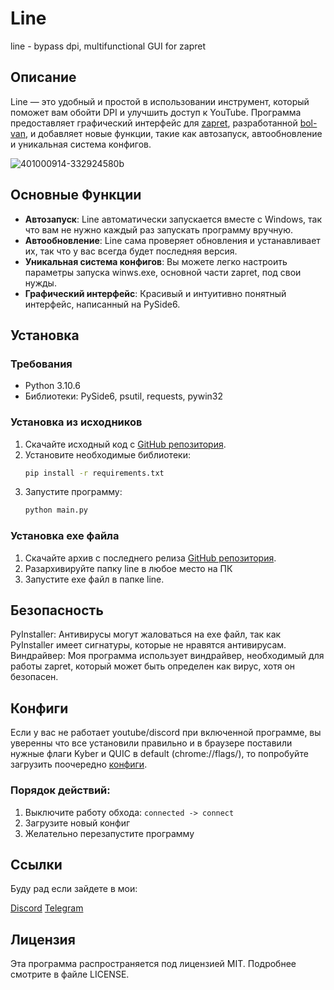# Line
line - bypass dpi, multifunctional GUI for zapret

## Описание

Line — это удобный и простой в использовании инструмент, который поможет вам обойти DPI и улучшить доступ к YouTube. Программа предоставляет графический интерфейс для [zapret](https://github.com/bol-van/zapret), разработанной [bol-van](https://github.com/bol-van), и добавляет новые функции, такие как автозапуск, автообновление и уникальная система конфигов.

![401000914-332924580b](https://github.com/user-attachments/assets/1aa4c9fc-2eae-4467-b38a-ce8ba9e63cb0)

## Основные Функции

- **Автозапуск**: Line автоматически запускается вместе с Windows, так что вам не нужно каждый раз запускать программу вручную.
- **Автообновление**: Line сама проверяет обновления и устанавливает их, так что у вас всегда будет последняя версия.
- **Уникальная система конфигов**: Вы можете легко настроить параметры запуска winws.exe, основной части zapret, под свои нужды.
- **Графический интерфейс**: Красивый и интуитивно понятный интерфейс, написанный на PySide6.

## Установка

### Требования
- Python 3.10.6
- Библиотеки: PySide6, psutil, requests, pywin32

### Установка из исходников

1. Скачайте исходный код с [GitHub репозитория](#).
2. Установите необходимые библиотеки:
   ```bash
   pip install -r requirements.txt
   ```
3. Запустите программу:
   ```bash
   python main.py
   ```

### Установка exe файла
1. Скачайте архив с последнего релиза [GitHub репозитория](https://github.com/Read1dno/Line/releases/tag/v1.0.2).
2. Разархивируйте папку line в любое место на ПК
3. Запустите exe файл в папке line.

## Безопасность
PyInstaller: Антивирусы могут жаловаться на exe файл, так как PyInstaller имеет сигнатуры, которые не нравятся антивирусам.
Виндрайвер: Моя программа использует виндрайвер, необходимый для работы zapret, который может быть определен как вирус, хотя он безопасен.

## Конфиги
Если у вас не работает youtube/discord при включенной программе, вы уверенны что все установили правильно и в браузере поставили нужные флаги Kyber и QUIC в default (chrome://flags/), то попробуйте загрузить поочередно [конфиги](https://github.com/Read1dno/Line/tree/main/config).

### Порядок действий:
1. Выключите работу обхода: `connected -> connect`
2. Загрузите новый конфиг
3. Желательно перезапустите программу

## Ссылки
Буду рад если зайдете в мои:

[Discord](https://discord.gg/n89PDURbTg)
[Telegram](https://t.me/bloomofficialyt)

## Лицензия
Эта программа распространяется под лицензией MIT. Подробнее смотрите в файле LICENSE.
